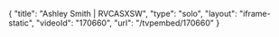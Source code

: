 {
    "title": "Ashley Smith | RVCASXSW",
    "type": "solo",
    "layout": "iframe-static",
    "videoId": "170660",
    "url": "\/tvpembed\/170660"
}